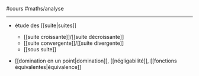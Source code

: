 #cours #maths/analyse 

---

 - étude des [[suite|suites]]
     - [[suite croissante]]/[[suite décroissante]]
     - [[suite convergente]]/[[suite divergente]]
     - [[sous suite]]

 - [[domination en un point|domination]], [[négligabilité]], [[fonctions équivalentes|équivalence]]
